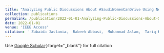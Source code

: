 ```yaml
---
title: "Analyzing Public Discussions About #SaudiWomenCanDrive Using Network Science"
collection: publications
permalink: /publication/2022-01-01-Analyzing-Public-Discussions-About-SaudiWomenCanDrive-Using-Network-Science
date: 2022-01-01
venue: 'IEEE Access'
citation: ' Zubaida Jastania,  Rabeeh Abbasi,  Muhammad Aslam,  Tariq Khanzada,  Khawaja Ghori, &quot;Analyzing Public Discussions About #SaudiWomenCanDrive Using Network Science.&quot; IEEE Access, 2022.'
---
```

Use [Google Scholar](https://scholar.google.com/scholar?q=Analyzing+Public+Discussions+About+#SaudiWomenCanDrive+Using+Network+Science){:target="_blank"} for full citation